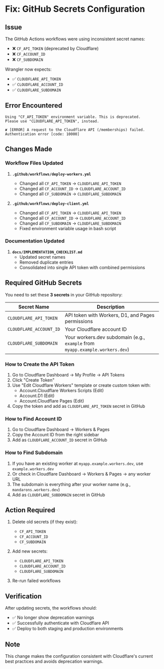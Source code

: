 # Fix: GitHub Secrets Configuration

## Issue

The GitHub Actions workflows were using inconsistent secret names:
- ❌ `CF_API_TOKEN` (deprecated by Cloudflare)
- ❌ `CF_ACCOUNT_ID`
- ❌ `CF_SUBDOMAIN`

Wrangler now expects:
- ✅ `CLOUDFLARE_API_TOKEN`
- ✅ `CLOUDFLARE_ACCOUNT_ID`
- ✅ `CLOUDFLARE_SUBDOMAIN`

## Error Encountered

```
Using "CF_API_TOKEN" environment variable. This is deprecated. 
Please use "CLOUDFLARE_API_TOKEN", instead.

✘ [ERROR] A request to the Cloudflare API (/memberships) failed.
Authentication error [code: 10000]
```

## Changes Made

### Workflow Files Updated

1. **`.github/workflows/deploy-workers.yml`**
   - Changed all `CF_API_TOKEN` → `CLOUDFLARE_API_TOKEN`
   - Changed all `CF_ACCOUNT_ID` → `CLOUDFLARE_ACCOUNT_ID`
   - Changed all `CF_SUBDOMAIN` → `CLOUDFLARE_SUBDOMAIN`

2. **`.github/workflows/deploy-client.yml`**
   - Changed all `CF_API_TOKEN` → `CLOUDFLARE_API_TOKEN`
   - Changed all `CF_ACCOUNT_ID` → `CLOUDFLARE_ACCOUNT_ID`
   - Changed all `CF_SUBDOMAIN` → `CLOUDFLARE_SUBDOMAIN`
   - Fixed environment variable usage in bash script

### Documentation Updated

1. **`docs/IMPLEMENTATION_CHECKLIST.md`**
   - Updated secret names
   - Removed duplicate entries
   - Consolidated into single API token with combined permissions

## Required GitHub Secrets

You need to set these **3 secrets** in your GitHub repository:

| Secret Name | Description |
|-------------|-------------|
| `CLOUDFLARE_API_TOKEN` | API token with Workers, D1, and Pages permissions |
| `CLOUDFLARE_ACCOUNT_ID` | Your Cloudflare account ID |
| `CLOUDFLARE_SUBDOMAIN` | Your workers.dev subdomain (e.g., `example` from `myapp.example.workers.dev`) |

### How to Create the API Token

1. Go to Cloudflare Dashboard → My Profile → API Tokens
2. Click "Create Token"
3. Use "Edit Cloudflare Workers" template or create custom token with:
   - Account.Cloudflare Workers Scripts (Edit)
   - Account.D1 (Edit)
   - Account.Cloudflare Pages (Edit)
4. Copy the token and add as `CLOUDFLARE_API_TOKEN` secret in GitHub

### How to Find Account ID

1. Go to Cloudflare Dashboard → Workers & Pages
2. Copy the Account ID from the right sidebar
3. Add as `CLOUDFLARE_ACCOUNT_ID` secret in GitHub

### How to Find Subdomain

1. If you have an existing worker at `myapp.example.workers.dev`, use `example.workers.dev`
2. Or check in Cloudflare Dashboard → Workers & Pages → any worker URL
3. The subdomain is everything after your worker name (e.g., `mandarons.workers.dev`)
4. Add as `CLOUDFLARE_SUBDOMAIN` secret in GitHub

## Action Required

1. Delete old secrets (if they exist):
   - `CF_API_TOKEN`
   - `CF_ACCOUNT_ID`
   - `CF_SUBDOMAIN`

2. Add new secrets:
   - `CLOUDFLARE_API_TOKEN`
   - `CLOUDFLARE_ACCOUNT_ID`
   - `CLOUDFLARE_SUBDOMAIN`

3. Re-run failed workflows

## Verification

After updating secrets, the workflows should:
- ✅ No longer show deprecation warnings
- ✅ Successfully authenticate with Cloudflare API
- ✅ Deploy to both staging and production environments

## Note

This change makes the configuration consistent with Cloudflare's current best practices and avoids deprecation warnings.
